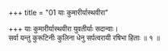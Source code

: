 +++
title = "01 याः कुमारीर्यास्थवीरा"

+++
याः कुमारीर्यास्थवीरा युवतीर्याः सदान्वाः।  
सर्वा यन्तु कुरूटिनीः कुलिना धेनु सर्पत्वरायी रषिभा हिताः ॥ १ ॥